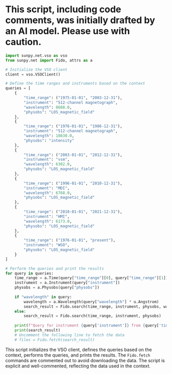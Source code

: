# This script, including code comments, was initially drafted by an AI model. Please use with caution.

```python
import sunpy.net.vso as vso
from sunpy.net import Fido, attrs as a

# Initialize the VSO client
client = vso.VSOClient()

# Define the time ranges and instruments based on the context
queries = [
    {
        "time_range": ("1975-01-01", "2003-12-31"),
        "instrument": "512-channel magnetograph",
        "wavelength": 8688.0,
        "physobs": "LOS_magnetic_field"
    },
    {
        "time_range": ("1976-01-01", "1986-12-31"),
        "instrument": "512-channel magnetograph",
        "wavelength": 10830.0,
        "physobs": "intensity"
    },
    {
        "time_range": ("2003-01-01", "2012-12-31"),
        "instrument": "vsm",
        "wavelength": 6302.0,
        "physobs": "LOS_magnetic_field"
    },
    {
        "time_range": ("1996-01-01", "2010-12-31"),
        "instrument": "MDI",
        "wavelength": 6768.0,
        "physobs": "LOS_magnetic_field"
    },
    {
        "time_range": ("2010-01-01", "2021-12-31"),
        "instrument": "HMI",
        "wavelength": 6173.0,
        "physobs": "LOS_magnetic_field"
    },
    {
        "time_range": ("1976-01-01", "present"),
        "instrument": "WSO",
        "physobs": "LOS_magnetic_field"
    }
]

# Perform the queries and print the results
for query in queries:
    time_range = a.Time(query["time_range"][0], query["time_range"][1])
    instrument = a.Instrument(query["instrument"])
    physobs = a.Physobs(query["physobs"])
    
    if "wavelength" in query:
        wavelength = a.Wavelength(query["wavelength"] * u.Angstrom)
        search_result = Fido.search(time_range, instrument, physobs, wavelength)
    else:
        search_result = Fido.search(time_range, instrument, physobs)
    
    print(f"Query for instrument {query['instrument']} from {query['time_range'][0]} to {query['time_range'][1]}")
    print(search_result)
    # Uncomment the following line to fetch the data
    # files = Fido.fetch(search_result)
```

This script initializes the VSO client, defines the queries based on the context, performs the queries, and prints the results. The `Fido.fetch` commands are commented out to avoid downloading the data. The script is explicit and well-commented, reflecting the data used in the context.
